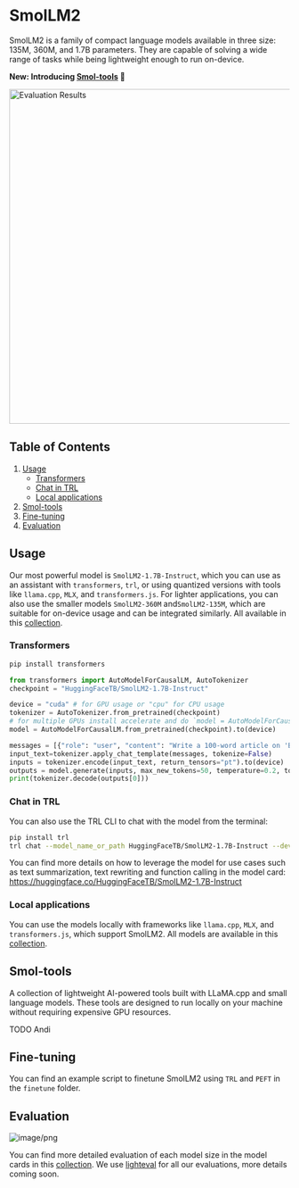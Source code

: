 # SmolLM2
SmolLM2 is a family of compact language models available in three size: 135M, 360M, and 1.7B parameters. They are capable of solving a wide range of tasks while being lightweight enough to run on-device.

**New: Introducing [Smol-tools](#smol-tools) 🚀** 

<img src="https://cdn-uploads.huggingface.co/production/uploads/61c141342aac764ce1654e43/y45hIMNREW7w_XpHYB_0q.png" alt="Evaluation Results" width="600">

## Table of Contents
1. [Usage](#usage)
    - [Transformers](#transformers)
    - [Chat in TRL](#chat-in-trl)
    - [Local applications](#local-applications)
2. [Smol-tools](#smol-tools)
3. [Fine-tuning](#fine-tuning)
4. [Evaluation](#evaluation)

## Usage
Our most powerful model is `SmolLM2-1.7B-Instruct`, which you can use as an assistant with `transformers`, `trl`, or using quantized versions with tools like `llama.cpp`, `MLX`, and `transformers.js`. For lighter applications, you can also use the smaller models `SmolLM2-360M` and`SmolLM2-135M`, which are suitable for on-device usage and can be integrated similarly.
All available in this [collection](https://huggingface.co/collections/HuggingFaceTB/smollm2-6723884218bcda64b34d7db9).

### Transformers
```bash
pip install transformers
```

```python
from transformers import AutoModelForCausalLM, AutoTokenizer
checkpoint = "HuggingFaceTB/SmolLM2-1.7B-Instruct"

device = "cuda" # for GPU usage or "cpu" for CPU usage
tokenizer = AutoTokenizer.from_pretrained(checkpoint)
# for multiple GPUs install accelerate and do `model = AutoModelForCausalLM.from_pretrained(checkpoint, device_map="auto")`
model = AutoModelForCausalLM.from_pretrained(checkpoint).to(device)

messages = [{"role": "user", "content": "Write a 100-word article on 'Benefits of Open-Source in AI research"}]
input_text=tokenizer.apply_chat_template(messages, tokenize=False)
inputs = tokenizer.encode(input_text, return_tensors="pt").to(device)
outputs = model.generate(inputs, max_new_tokens=50, temperature=0.2, top_p=0.9, do_sample=True)
print(tokenizer.decode(outputs[0]))
```

### Chat in TRL
You can also use the TRL CLI to chat with the model from the terminal:
```bash
pip install trl
trl chat --model_name_or_path HuggingFaceTB/SmolLM2-1.7B-Instruct --device cpu
```

You can find more details on how to leverage the model for use cases such as text summarization, text rewriting and function calling in the model card: https://huggingface.co/HuggingFaceTB/SmolLM2-1.7B-Instruct 

### Local applications
You can use the models locally with frameworks like `llama.cpp`, `MLX`, and `transformers.js`, which support SmolLM2. 
All models are available in this [collection](https://huggingface.co/collections/HuggingFaceTB/smollm2-6723884218bcda64b34d7db9).

## Smol-tools
A collection of lightweight AI-powered tools built with LLaMA.cpp and small language models. These tools are designed to run locally on your machine without requiring expensive GPU resources.

TODO Andi

## Fine-tuning
You can find an example script to finetune SmolLM2 using `TRL` and `PEFT` in the `finetune` folder.

## Evaluation
![image/png](https://cdn-uploads.huggingface.co/production/uploads/61c141342aac764ce1654e43/T-cHJVA7FBaI0cgDApzEj.png)

You can find more detailed evaluation of each model size in the model cards in this [collection](https://huggingface.co/collections/HuggingFaceTB/smollm2-6723884218bcda64b34d7db9).
We use [lighteval](https://github.com/huggingface/lighteval) for all our evaluations, more details coming soon.
